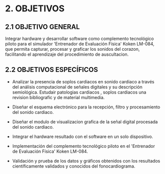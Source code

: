 # 2. OBJETIVOS

## 2.1 OBJETIVO GENERAL

Integrar hardware y desarrollar software como complemento tecnológico piloto para el simulador 'Entrenador de Evaluación Física' Koken LM-084, que permita capturar, procesar y graficar los sonidos del corazon, facilitando el aprendizaje del procedimiento de auscultacion.

## 2.2 OBJETIVOS ESPECÍFICOS

* Analizar la presencia de soplos cardiacos en sonido cardiaco a través del análisis computacional de señales digitales y su descripción semiológica. Estudair patologias cardiacos , soplos cardiacos una revision bibliografic y de material multimedia.

* Diseñar el esquema electrónico para la recepción, filtro y procesamiento del sonido cardiaco.

* Diseñar el modulo de visualizacion grafica de la señal digital procesada del sonido cardiaco.

* Integrar el hardware resultado con el software en un solo dispositivo.

* Implementación del complemento tecnológico piloto en el 'Entrenador de Evaluación Física' Koken LM-084.

* Validación y prueba de los datos y gráficos obtenidos con los resultados científicamente validados y conocidos del fonocardiograma.

